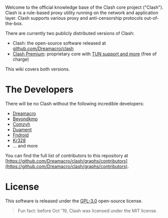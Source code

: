 Welcome to the official knowledge base of the Clash core project ("Clash"). Clash is a rule-based proxy utility running on the network and application layer. Clash supports various proxy and anti-censorship protocols out-of-the-box.

There are currently two publicly distributed versions of Clash:

- Clash: the open-source software released at [github.com/Dreamacro/clash](https://github.com/Dreamacro/clash)
- [Clash Premium](https://github.com/Dreamacro/clash/releases/tag/premium): proprietary core with [TUN support and more](https://github.com/Dreamacro/clash/wiki/Clash-Premium-Features) (free of charge)

This wiki covers both versions.

# The Developers

There will be no Clash without the following incredible developers:

- [Dreamacro](https://github.com/Dreamacro)
- [Beyondkmp](https://github.com/beyondkmp)
- [Comzyh](https://github.com/comzyh)
- [Duament](https://github.com/duament)
- [Fndroid](https://github.com/Fndroid)
- [Kr328](https://github.com/kr328)
- ... and more

You can find the full list of contributors to this repository at [https://github.com/Dreamacro/clash/graphs/contributors](https://github.com/Dreamacro/clash/graphs/contributors).

# License

This software is released under the [GPL-3.0](https://github.com/Dreamacro/clash/blob/master/LICENSE) open-source license.

> Fun fact: before Oct '19, Clash was licensed under the MIT license.
>
>
